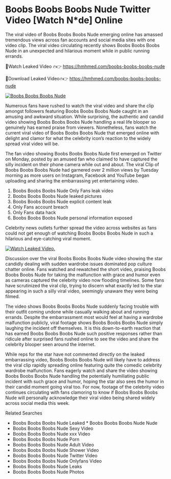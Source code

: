 ﻿# Boobs Boobs Boobs Nude Twitter Video [Watch N*de] Online

The viral video of ﻿Boobs Boobs Boobs Nude emerging online has amassed tremendous views across fan accounts and social media sites with one video clip. The viral video circulating recently shows ﻿Boobs Boobs Boobs Nude in an unexpected and hilarious moment while in public running errands. 

🔴Watch Leaked Video 🔥👉  https://hmhmed.com/boobs-boobs-boobs-nude 

🔴Download Leaked Video🔥👉  https://hmhmed.com/boobs-boobs-boobs-nude 

[![Boobs Boobs Boobs Nude](https://i.imgur.com/dJHk4Zq.gif)](https://hmhmed.com/boobs-boobs-boobs-nude)

Numerous fans have rushed to watch the viral video and share the clip amongst followers featuring ﻿Boobs Boobs Boobs Nude caught in an amusing and awkward situation. While surprising, the authentic and candid video showing ﻿Boobs Boobs Boobs Nude handling a real life blooper so genuinely has earned praise from viewers. Nonetheless, fans watch the current viral video of ﻿Boobs Boobs Boobs Nude that emerged online with delight and clamor for what the celebrity icon’s reaction to the widely spread viral video will be.

The fan video showing ﻿Boobs Boobs Boobs Nude first emerged on Twitter on Monday, posted by an amused fan who claimed to have captured the silly incident on their phone camera while out and about. The viral Clip of ﻿Boobs Boobs Boobs Nude had garnered over 2 million views by Tuesday morning as more users on Instagram, Facebook and YouTube began uploading and sharing the embarrassing yet entertaining video. 

1. ﻿Boobs Boobs Boobs Nude Only Fans leak video
2. ﻿Boobs Boobs Boobs Nude leaked pictures
3. ﻿Boobs Boobs Boobs Nude explicit content leak
4. Only Fans account breach
5. Only Fans data hack
6. ﻿Boobs Boobs Boobs Nude personal information exposed

Celebrity news outlets further spread the video across websites as fans could not get enough of watching ﻿Boobs Boobs Boobs Nude in such a hilarious and eye-catching viral moment. 

[![Watch Leaked Video.](https://miro.medium.com/v2/resize:fit:828/format:webp/1*cilzJN44JGOrTw9NJCrNHA.gif "Watch Leaked Video")](https://hmhmed.com/boobs-boobs-boobs-nude)

Discussion over the viral ﻿Boobs Boobs Boobs Nude video showing the star candidly dealing with sudden wardrobe issues dominated pop culture chatter online. Fans watched and rewatched the short video, praising ﻿Boobs Boobs Boobs Nude for taking the malfunction with grace and humor even as cameras captured the celebrity video now flooding timelines. Some fans have scrutinized the viral clip, trying to discern what exactly led to the star appearing in such a silly viral video, seemingly unaware they were being filmed.

The video shows ﻿Boobs Boobs Boobs Nude suddenly facing trouble with their outfit coming undone while casually walking about and running errands. Despite the embarrassment most would feel at having a wardrobe malfunction publicly, viral footage shows ﻿Boobs Boobs Boobs Nude simply laughing the incident off themselves. It is this down-to-earth reaction that has earned ﻿Boobs Boobs Boobs Nude such positive responses rather than ridicule after surprised fans rushed online to see the video and share the celebrity blooper seen around the internet.  

While reps for the star have not commented directly on the leaked embarrassing video, ﻿Boobs Boobs Boobs Nude will likely have to address the viral clip rapidly spreading online featuring quite the comedic celebrity wardrobe malfunction. Fans eagerly watch and share the video showing ﻿Boobs Boobs Boobs Nude handling the potentially humiliating public incident with such grace and humor, hoping the star also sees the humor in their candid moment going viral too. For now, footage of the celebrity video continues circulating with fans clamoring to know if ﻿Boobs Boobs Boobs Nude will personally acknowledge their viral video being shared widely across social media this week.

Related Searches
* ﻿Boobs Boobs Boobs Nude Leaked
﻿* Boobs Boobs Boobs Nude Nude
* ﻿Boobs Boobs Boobs Nude Sexy Video
* ﻿Boobs Boobs Boobs Nude xxx Video
* ﻿Boobs Boobs Boobs Nude Porn
* ﻿Boobs Boobs Boobs Nude Adult Video
* ﻿Boobs Boobs Boobs Nude Shower Video
* ﻿Boobs Boobs Boobs Nude Twitter Video
* ﻿Boobs Boobs Boobs Nude Onlyfans Video
* ﻿Boobs Boobs Boobs Nude Leaks
* ﻿Boobs Boobs Boobs Nude Photos